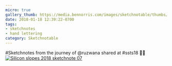 ```yaml
---
micro: true
gallery_thumb: https://media.bennorris.com/images/sketchnotable/thumbs/silicon-slopes-2018-sketchnote-07.jpg
date: 2018-01-18 12:39:22-0700
tags:
- sketchnotes
- hand lettering
category: Sketchnotable
---
```


#Sketchnotes from the journey of @ruzwana shared at #ssts18 ✍🏼 [![Silicon slopes 2018 sketchnote 07](https://media.bennorris.com/images/sketchnotable/silicon-slopes-2018/silicon-slopes-2018-sketchnote-07.jpg)](https://media.bennorris.com/images/sketchnotable/silicon-slopes-2018/silicon-slopes-2018-sketchnote-07.jpg)